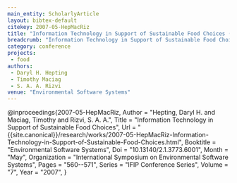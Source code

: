 ```yaml
---
main_entity: ScholarlyArticle
layout: bibtex-default
citekey: 2007-05-HepMacRiz
title: "Information Technology in Support of Sustainable Food Choices (2007)"
breadcrumb: "Information Technology in Support of Sustainable Food Choices (2007)"
category: conference
projects:
 - food
authors:
 - Daryl H. Hepting
 - Timothy Maciag
 - S. A. A. Rizvi
venue: "Environmental Software Systems"
---
```

@inproceedings{2007-05-HepMacRiz,
	Author =  "Hepting, Daryl H. and Maciag, Timothy and Rizvi, S. A. A.",
	Title =  "Information Technology in Support of Sustainable Food Choices",
	Url = \"{{site.canonical}}/research/works/2007-05-HepMacRiz-Information-Technology-in-Support-of-Sustainable-Food-Choices.html\",
	Booktitle =  "Environmental Software Systems",
	Doi =  "10.13140/2.1.3773.6001",
	Month =  "May",
	Organization =  "International Symposium on Environmental Software Systems",
	Pages =  "560--571",
	Series =  "IFIP Conference Series",
	Volume =  "7",
	Year =  "2007",
}
